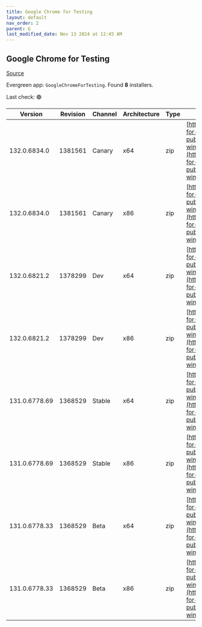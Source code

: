 ```yaml
---
title: Google Chrome for Testing
layout: default
nav_order: 2
parent: G
last_modified_date: Nov 13 2024 at 12:45 AM
---
```


## Google Chrome for Testing

[Source](https://googlechromelabs.github.io/chrome-for-testing/)

Evergreen app: `GoogleChromeForTesting`. Found **8** installers.

Last check: 🟢

| Version       | Revision | Channel | Architecture | Type | URI                                                                                                                                                                                            |
| ------------- | -------- | ------- | ------------ | ---- | ---------------------------------------------------------------------------------------------------------------------------------------------------------------------------------------------- |
| 132.0.6834.0  | 1381561  | Canary  | x64          | zip  | [https://storage.googleapis.com/chrome-for-testing-public/132.0.6834.0/win64/chrome-win64.zip](https://storage.googleapis.com/chrome-for-testing-public/132.0.6834.0/win64/chrome-win64.zip)   |
| 132.0.6834.0  | 1381561  | Canary  | x86          | zip  | [https://storage.googleapis.com/chrome-for-testing-public/132.0.6834.0/win32/chrome-win32.zip](https://storage.googleapis.com/chrome-for-testing-public/132.0.6834.0/win32/chrome-win32.zip)   |
| 132.0.6821.2  | 1378299  | Dev     | x64          | zip  | [https://storage.googleapis.com/chrome-for-testing-public/132.0.6821.2/win64/chrome-win64.zip](https://storage.googleapis.com/chrome-for-testing-public/132.0.6821.2/win64/chrome-win64.zip)   |
| 132.0.6821.2  | 1378299  | Dev     | x86          | zip  | [https://storage.googleapis.com/chrome-for-testing-public/132.0.6821.2/win32/chrome-win32.zip](https://storage.googleapis.com/chrome-for-testing-public/132.0.6821.2/win32/chrome-win32.zip)   |
| 131.0.6778.69 | 1368529  | Stable  | x64          | zip  | [https://storage.googleapis.com/chrome-for-testing-public/131.0.6778.69/win64/chrome-win64.zip](https://storage.googleapis.com/chrome-for-testing-public/131.0.6778.69/win64/chrome-win64.zip) |
| 131.0.6778.69 | 1368529  | Stable  | x86          | zip  | [https://storage.googleapis.com/chrome-for-testing-public/131.0.6778.69/win32/chrome-win32.zip](https://storage.googleapis.com/chrome-for-testing-public/131.0.6778.69/win32/chrome-win32.zip) |
| 131.0.6778.33 | 1368529  | Beta    | x64          | zip  | [https://storage.googleapis.com/chrome-for-testing-public/131.0.6778.33/win64/chrome-win64.zip](https://storage.googleapis.com/chrome-for-testing-public/131.0.6778.33/win64/chrome-win64.zip) |
| 131.0.6778.33 | 1368529  | Beta    | x86          | zip  | [https://storage.googleapis.com/chrome-for-testing-public/131.0.6778.33/win32/chrome-win32.zip](https://storage.googleapis.com/chrome-for-testing-public/131.0.6778.33/win32/chrome-win32.zip) |
